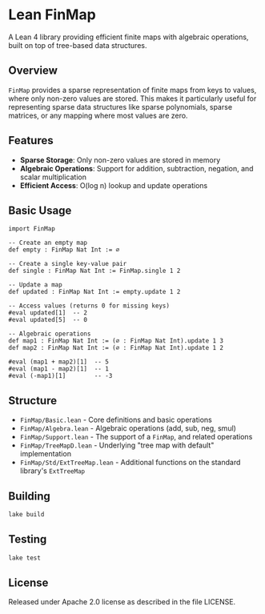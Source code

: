 # Lean FinMap

A Lean 4 library providing efficient finite maps with algebraic operations, built on top of tree-based data structures.

## Overview

`FinMap` provides a sparse representation of finite maps from keys to values, where only non-zero values are stored. This makes it particularly useful for representing sparse data structures like sparse polynomials, sparse matrices, or any mapping where most values are zero.

## Features

- **Sparse Storage**: Only non-zero values are stored in memory
- **Algebraic Operations**: Support for addition, subtraction, negation, and scalar multiplication
- **Efficient Access**: O(log n) lookup and update operations

## Basic Usage

```lean
import FinMap

-- Create an empty map
def empty : FinMap Nat Int := ∅

-- Create a single key-value pair
def single : FinMap Nat Int := FinMap.single 1 2

-- Update a map
def updated : FinMap Nat Int := empty.update 1 2

-- Access values (returns 0 for missing keys)
#eval updated[1]  -- 2
#eval updated[5]  -- 0

-- Algebraic operations
def map1 : FinMap Nat Int := (∅ : FinMap Nat Int).update 1 3
def map2 : FinMap Nat Int := (∅ : FinMap Nat Int).update 1 2

#eval (map1 + map2)[1]  -- 5
#eval (map1 - map2)[1]  -- 1
#eval (-map1)[1]        -- -3
```

## Structure

- `FinMap/Basic.lean` - Core definitions and basic operations
- `FinMap/Algebra.lean` - Algebraic operations (add, sub, neg, smul)
- `FinMap/Support.lean` - The support of a `FinMap`, and related operations
- `FinMap/TreeMapD.lean` - Underlying "tree map with default" implementation
- `FinMap/Std/ExtTreeMap.lean` - Additional functions on the standard library's `ExtTreeMap`

## Building

```bash
lake build
```

## Testing

```bash
lake test
```

## License

Released under Apache 2.0 license as described in the file LICENSE.
